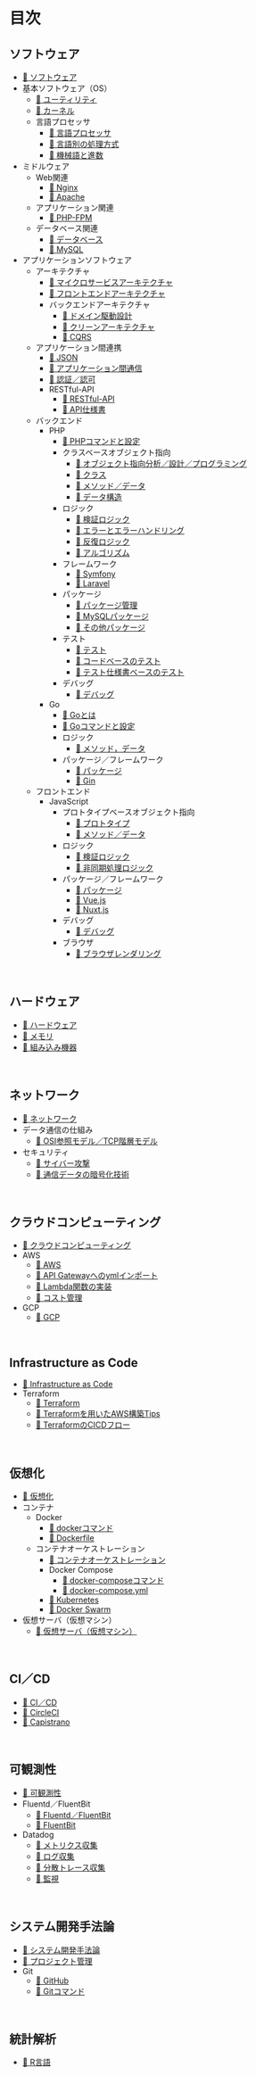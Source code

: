 # 目次

## ソフトウェア
* [📖 ︎ソフトウェア](https://hiroki-it.github.io/tech-notebook-gitbook/public/software/software.html)
* 基本ソフトウェア（OS）
    * [📖 ︎ユーティリティ](https://hiroki-it.github.io/tech-notebook-gitbook/public/software/software_basic_utility.html)
    * [📖 ︎カーネル](https://hiroki-it.github.io/tech-notebook-gitbook/public/software/software_basic_kernel.html)
    * 言語プロセッサ
        * [📖 ︎言語プロセッサ](https://hiroki-it.github.io/tech-notebook-gitbook/public/software/software_basic_language_processor.html)
        * [📖 ︎言語別の処理方式](https://hiroki-it.github.io/tech-notebook-gitbook/public/software/software_basic_language_processor_process_mode.html)
        * [📖 ︎機械語と進数](https://hiroki-it.github.io/tech-notebook-gitbook/public/software/software_basic_language_processor_machine_language_and_radix.html)
* ミドルウェア
    * Web関連
        * [📖 ︎Nginx](https://hiroki-it.github.io/tech-notebook-gitbook/public/software/software_middleware_web_nginx.html)
        * [📖 ︎Apache](https://hiroki-it.github.io/tech-notebook-gitbook/public/software/software_middleware_web_apache.html)
    * アプリケーション関連
        * [📖 ︎PHP-FPM](https://hiroki-it.github.io/tech-notebook-gitbook/public/software/software_middleware_application_php_fpm.html)
    * データベース関連
        * [📖 ︎データベース](https://hiroki-it.github.io/tech-notebook-gitbook/public/software/software_middleware_database.html)
        * [📖 My︎SQL](https://hiroki-it.github.io/tech-notebook-gitbook/public/software/software_middleware_database_mysql.html)
* アプリケーションソフトウェア
    * アーキテクチャ
        * [📖 ︎マイクロサービスアーキテクチャ](https://hiroki-it.github.io/tech-notebook-gitbook/public/software/software_application_architecture_microservice.html)
        * [📖 ︎フロントエンドアーキテクチャ](https://hiroki-it.github.io/tech-notebook-gitbook/public/software/software_application_architecture_frontend.html)
        * バックエンドアーキテクチャ
            * [📖 ︎ドメイン駆動設計](https://hiroki-it.github.io/tech-notebook-gitbook/public/software/software_application_architecture_backend_domain_driven_design.html)
            * [📖 ︎クリーンアーキテクチャ](https://hiroki-it.github.io/tech-notebook-gitbook/public/software/software_application_architecture_backend_domain_driven_design_clean_architecture.html)
            * [📖 ︎CQRS](https://hiroki-it.github.io/tech-notebook-gitbook/public/software/software_application_architecture_backend_cqrs.html)
    * アプリケーション間連携
        * [📖 ︎JSON](https://hiroki-it.github.io/tech-notebook-gitbook/public/software/software_application_collaboration_json.html)
        * [📖 ︎アプリケーション間通信](https://hiroki-it.github.io/tech-notebook-gitbook/public/software/software_application_collaboration_communication.html)
        * [📖 ︎認証／認可](https://hiroki-it.github.io/tech-notebook-gitbook/public/software/software_application_collaboration_authentication_authorization.html)
        * RESTful-API
            * [📖 ︎RESTful-API](https://hiroki-it.github.io/tech-notebook-gitbook/public/software/software_application_collaboration_api_restful.md)
            * [📖 ︎API仕様書](https://hiroki-it.github.io/tech-notebook-gitbook/public/software/software_application_collaboration_api_restful_api_specification.md)
    * バックエンド
        * PHP
            * [📖 PHPコマンドと設定](https://hiroki-it.github.io/tech-notebook-gitbook/public/software/software_application_backend_php_command_and_configuration.html)
            * クラスベースオブジェクト指向
                * [📖 ︎オブジェクト指向分析／設計／プログラミング](https://hiroki-it.github.io/tech-notebook-gitbook/public/software/software_application_backend_php_object_orientation_analysis_design_programming.html)
                * [📖 ︎クラス](https://hiroki-it.github.io/tech-notebook-gitbook/public/software/software_application_backend_php_object_orientation_class.html)
                * [📖 ︎メソッド／データ](https://hiroki-it.github.io/tech-notebook-gitbook/public/software/software_application_backend_php_object_orientation_method_data.html)
                * [📖 ︎データ構造](https://hiroki-it.github.io/tech-notebook-gitbook/public/software/software_application_backend_php_object_orientation_data_structure.html)
            * ロジック
                * [📖 ︎検証ロジック](https://hiroki-it.github.io/tech-notebook-gitbook/public/software/software_application_backend_php_logic_validation.html)
                * [📖 ︎エラーとエラーハンドリング](https://hiroki-it.github.io/tech-notebook-gitbook/public/software/software_application_backend_php_logic_error_and_error_handling.html)
                * [📖 ︎反復ロジック](https://hiroki-it.github.io/tech-notebook-gitbook/public/software/software_application_backend_php_logic_iteration.html)
                * [📖 ︎アルゴリズム](https://hiroki-it.github.io/tech-notebook-gitbook/public/software/software_application_backend_php_logic_algorithm.html)
            * フレームワーク
                * [📖 ︎Symfony](https://hiroki-it.github.io/tech-notebook-gitbook/public/software/software_application_backend_php_framework_symfony.html)
                * [📖 ︎Laravel](https://hiroki-it.github.io/tech-notebook-gitbook/public/software/software_application_backend_php_framework_laravel.html)
            * パッケージ
                * [📖 ︎パッケージ管理](https://hiroki-it.github.io/tech-notebook-gitbook/public/software/software_application_backend_php_package_management.html)
                * [📖 ︎MySQLパッケージ](https://hiroki-it.github.io/tech-notebook-gitbook/public/software/software_application_backend_php_package_mysql.html)
                * [📖 ︎その他パッケージ](https://hiroki-it.github.io/tech-notebook-gitbook/public/software/software_application_backend_php_package_others.html)
            * テスト
                * [📖 ︎テスト](https://hiroki-it.github.io/tech-notebook-gitbook/public/software/software_application_backend_php_testing.html)
                * [📖 ︎コードベースのテスト](https://hiroki-it.github.io/tech-notebook-gitbook/public/software/software_application_backend_php_testing_based_on_code.html)
                * [📖 ︎テスト仕様書ベースのテスト](https://hiroki-it.github.io/tech-notebook-gitbook/public/software/software_application_backend_php_testing_based_on_test_specification.html)
            * デバッグ
               * [📖 ︎デバッグ](https://hiroki-it.github.io/tech-notebook-gitbook/public/software/software_application_backend_php_debug.html)
        * Go
            * [📖 Goとは](https://hiroki-it.github.io/tech-notebook-gitbook/public/software/software_application_backend_go.html)
            * [📖 Goコマンドと設定](https://hiroki-it.github.io/tech-notebook-gitbook/public/software/software_application_backend_go_command_and_configuration.html)
            * ロジック
                * [📖 メソッド，データ](https://hiroki-it.github.io/tech-notebook-gitbook/public/software/software_application_backend_go_logic_method_data.html)
            * パッケージ／フレームワーク
                * [📖 パッケージ](https://hiroki-it.github.io/tech-notebook-gitbook/public/software/software_application_backend_go_package.html)
                * [📖 Gin](https://hiroki-it.github.io/tech-notebook-gitbook/public/software/software_application_backend_go_framework_gin.html)
    * フロントエンド
        * JavaScript
            * プロトタイプベースオブジェクト指向
                * [📖 ︎プロトタイプ](https://hiroki-it.github.io/tech-notebook-gitbook/public/software/software_application_frontend_js_object_orientation_prototype.html)
                * [📖 ︎メソッド／データ](https://hiroki-it.github.io/tech-notebook-gitbook/public/software/software_application_frontend_js_object_orientation_method_data.html)
            * ロジック
                * [📖 ︎検証ロジック](https://hiroki-it.github.io/tech-notebook-gitbook/public/software/software_application_frontend_js_logic_validation.html)
                * [📖 ︎非同期処理ロジック](https://hiroki-it.github.io/tech-notebook-gitbook/public/software/software_application_frontend_js_logic_asynchronous_process.html)
            * パッケージ／フレームワーク
                * [📖 ︎パッケージ](https://hiroki-it.github.io/tech-notebook-gitbook/public/software/software_application_frontend_js_package.html)
                * [📖 ︎Vue.js](https://hiroki-it.github.io/tech-notebook-gitbook/public/software/software_application_frontend_js_framework_vuejs.html)
                * [📖 ︎Nuxt.js](https://hiroki-it.github.io/tech-notebook-gitbook/public/software/software_application_frontend_js_framework_nuxtjs.html)
            * デバッグ
                * [📖 ︎デバッグ](https://hiroki-it.github.io/tech-notebook-gitbook/public/software/software_application_frontend_js_debug.html)
            * ブラウザ
                * [📖 ︎ブラウザレンダリング](https://hiroki-it.github.io/tech-notebook-gitbook/public/software/software_application_frontend_js_browser_rendering.html)

<br>

## ハードウェア
* [📖 ︎ハードウェア](https://hiroki-it.github.io/tech-notebook-gitbook/public/hardware/hardware.html)
* [📖 ︎メモリ](https://hiroki-it.github.io/tech-notebook-gitbook/public/hardware/hardware_memory.html)
* [📖 ︎組み込み機器](https://hiroki-it.github.io/tech-notebook-gitbook/public/hardware/hardware_embedded_system.html)

<br>

## ネットワーク
* [📖 ︎ネットワーク](https://hiroki-it.github.io/tech-notebook-gitbook/public/network/network.html)
* データ通信の仕組み
    * [📖 ︎OSI参照モデル／TCP階層モデル](https://hiroki-it.github.io/tech-notebook-gitbook/public/network/network_osi_tcp_model.html)
* セキュリティ
    * [📖 ︎サイバー攻撃](https://hiroki-it.github.io/tech-notebook-gitbook/public/network/network_security_cyber_attacks.html)
    * [📖 ︎通信データの暗号化技術](https://hiroki-it.github.io/tech-notebook-gitbook/public/network/network_security_encryption_technology.html)

<br>

## クラウドコンピューティング
* [📖 ︎クラウドコンピューティング](https://hiroki-it.github.io/tech-notebook-gitbook/public/cloud_computing/cloud_computing.html)
* AWS
    * [📖 ︎AWS](https://hiroki-it.github.io/tech-notebook-gitbook/public/cloud_computing/cloud_computing_aws.html)
    * [📖 ︎API Gatewayへのymlインポート](https://hiroki-it.github.io/tech-notebook-gitbook/public/cloud_computing/cloud_computing_aws_api_gateway_import.html)
    * [📖 ︎Lambda関数の実装](https://hiroki-it.github.io/tech-notebook-gitbook/public/cloud_computing/cloud_computing_aws_lambda_function.html)
    * [📖 ︎コスト管理](https://hiroki-it.github.io/tech-notebook-gitbook/public/cloud_computing/cloud_computing_aws_cost_management.html)
* GCP
    * [📖 ︎GCP](https://hiroki-it.github.io/tech-notebook-gitbook/public/cloud_computing/cloud_computing_gcp.html)

<br>

## Infrastructure as Code
* [📖 ︎Infrastructure as Code](https://hiroki-it.github.io/tech-notebook-gitbook/public/infrastructure_as_code/infrastructure_as_code.html)
* Terraform
    * [📖 ︎Terraform](https://hiroki-it.github.io/tech-notebook-gitbook/public/infrastructure_as_code/infrastructure_as_code_terraform.html)
    * [📖 ︎Terraformを用いたAWS構築Tips](https://hiroki-it.github.io/tech-notebook-gitbook/public/infrastructure_as_code/infrastructure_as_code_terraform_aws_tips.html)
    * [📖 ︎TerraformのCICDフロー](https://hiroki-it.github.io/tech-notebook-gitbook/public/infrastructure_as_code/infrastructure_as_code_terraform_ci_cd.html)

<br>

## 仮想化
* [📖 ︎仮想化](https://hiroki-it.github.io/tech-notebook-gitbook/public/virtualization/virtualization.html)
* コンテナ
    * Docker
        * [📖 ︎dockerコマンド](https://hiroki-it.github.io/tech-notebook-gitbook/public/virtualization/virtualization_container_docker_command.html)
        * [📖 ︎Dockerfile](https://hiroki-it.github.io/tech-notebook-gitbook/public/virtualization/virtualization_container_docker_dockerfile.html)
    * コンテナオーケストレーション
        * [📖 ︎コンテナオーケストレーション](https://hiroki-it.github.io/tech-notebook-gitbook/public/virtualization/virtualization_container_orchestration.html)
        * Docker Compose
          - [📖 ︎docker-composeコマンド](https://hiroki-it.github.io/tech-notebook-gitbook/public/virtualization/virtualization_container_orchestration_docker_compose_command.html)
          - [📖 ︎docker-compose.yml](https://hiroki-it.github.io/tech-notebook-gitbook/public/virtualization/virtualization_container_orchestration_docker_compose_yml.html)
        * [📖 ︎Kubernetes](https://hiroki-it.github.io/tech-notebook-gitbook/public/virtualization/virtualization_container_orchestration_kubernetes.html)
        * [📖 ︎Docker Swarm](https://hiroki-it.github.io/tech-notebook-gitbook/public/virtualization/virtualization_container_orchestration_docker_swarm.html)
* ︎仮想サーバ（仮想マシン）
    * [📖 ︎仮想サーバ（仮想マシン）](https://hiroki-it.github.io/tech-notebook-gitbook/public/virtualization/virtualization_server.html)

<br>

## CI／CD
* [📖 ︎CI／CD](https://hiroki-it.github.io/tech-notebook-gitbook/public/ci_cd/ci_cd.html)
* [📖 ︎CircleCI](https://hiroki-it.github.io/tech-notebook-gitbook/public/ci_cd/ci_cd_circleci.html)
* [📖 ︎Capistrano](https://hiroki-it.github.io/tech-notebook-gitbook/public/ci_cd/ci_cd_capistrano.html)

<br>

## 可観測性
* [📖 ︎可観測性](https://hiroki-it.github.io/tech-notebook-gitbook/public/observability/observability.html)
* Fluentd／FluentBit
    * [📖 ︎Fluentd／FluentBit](https://hiroki-it.github.io/tech-notebook-gitbook/public/observability/observability_fluentd_and_fluentbit.html)
    * [📖 ︎FluentBit](https://hiroki-it.github.io/tech-notebook-gitbook/public/observability/observability_fluentbit.html)
* Datadog
    * [📖 ︎メトリクス収集](https://hiroki-it.github.io/tech-notebook-gitbook/public/observability/observability_datadog_metrics.html)
    * [📖 ︎ログ収集](https://hiroki-it.github.io/tech-notebook-gitbook/public/observability/observability_datadog_log.html)
    * [📖 ︎分散トレース収集](https://hiroki-it.github.io/tech-notebook-gitbook/public/observability/observability_datadog_distributed_trace.html)
    * [📖 ︎監視](https://hiroki-it.github.io/tech-notebook-gitbook/public/observability/observability_datadog_monitering.html)

<br>

## システム開発手法論
* [📖 ︎システム開発手法論](https://hiroki-it.github.io/tech-notebook-gitbook/public/system_development_methodology/system_development_methodology.html)
* [📖 ︎プロジェクト管理](https://hiroki-it.github.io/tech-notebook-gitbook/public/system_development_methodology/system_development_methodology_project_management.html)
* Git
    * [📖 ︎GitHub](https://hiroki-it.github.io/tech-notebook-gitbook/public/system_development_methodology/system_development_methodology_github.html)
    * [📖 ︎Gitコマンド](https://hiroki-it.github.io/tech-notebook-gitbook/public/system_development_methodology/system_development_methodology_git_command.html)

<br>

## 統計解析
* [📖 ︎R言語](https://hiroki-it.github.io/tech-notebook-gitbook/public/statistic_analysis/statistic_analysis_r.html)
